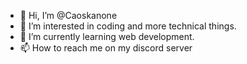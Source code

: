 - 👋 Hi, I’m @Caoskanone
- 👀 I’m interested in coding and more technical things.
- 🌱 I’m currently learning web development.
- 📫 How to reach me on my discord server

<!---
Caoskanone/Caoskanone is a ✨ special ✨ repository because its `README.md` (this file) appears on your GitHub profile.
You can click the Preview link to take a look at your changes.
--->
